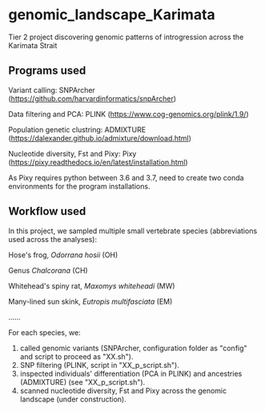 # genomic_landscape_Karimata
Tier 2 project discovering genomic patterns of introgression across the Karimata Strait  

## Programs used 

Variant calling: SNPArcher (https://github.com/harvardinformatics/snpArcher)

Data filtering and PCA: PLINK (https://www.cog-genomics.org/plink/1.9/)

Population genetic clustring: ADMIXTURE (https://dalexander.github.io/admixture/download.html)

Nucleotide diversity, Fst and Pixy: Pixy (https://pixy.readthedocs.io/en/latest/installation.html)


As Pixy requires python between 3.6 and 3.7, need to create two conda environments for the program installations.

## Workflow used

In this project, we sampled multiple small vertebrate species (abbreviations used across the analyses):

Hose's frog, _Odorrana hosii_ (OH)

Genus _Chalcorana_ (CH)

Whitehead's spiny rat, _Maxomys whiteheadi_ (MW)

Many-lined sun skink, _Eutropis multifasciata_ (EM)

......


For each species, we:

1. called genomic variants (SNPArcher, configuration folder as "config" and script to proceed as "XX.sh").
2. SNP filtering (PLINK, script in "XX_p_script.sh").
3. inspected individuals' differentiation (PCA in PLINK) and ancestries (ADMIXTURE) (see "XX_p_script.sh").
4. scanned nucleotide diversity, Fst and Pixy across the genomic landscape (under construction). 
